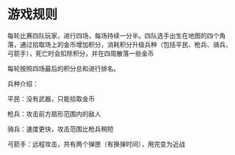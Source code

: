# 游戏规则

每轮比赛四队玩家，进行四场，每场持续一分半。四队选手出生在地图的四个角落，通过拾取场上的金币增加积分，消耗积分升级兵种（包括平民、枪兵、骑兵、弓箭手），死亡时会扣除积分，并在四周散落一些金币

每轮按照四场最后的积分总和进行排名。

兵种介绍：

平民：没有武器，只能拾取金币

枪兵：攻击前方扇形范围内的敌人

骑兵：速度更快，攻击范围比枪兵稍短

弓箭手：远程攻击，共有两个弹匣（有换弹时间），用完变为近战



